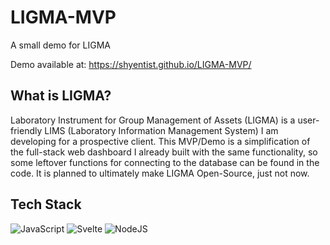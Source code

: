 # LIGMA-MVP
A small demo for LIGMA

Demo available at: https://shyentist.github.io/LIGMA-MVP/

## What is LIGMA?
Laboratory Instrument for Group Management of Assets (LIGMA) is a user-friendly LIMS (Laboratory Information Management System) I am developing for a prospective client. This MVP/Demo is a simplification of the full-stack web dashboard I already built with the same functionality, so some leftover functions for connecting to the database can be found in the code. It is planned to ultimately make LIGMA Open-Source, just not now.

## Tech Stack
![JavaScript](https://img.shields.io/badge/javascript-%23323330.svg?style=for-the-badge&logo=javascript&logoColor=%23F7DF1E) ![Svelte](https://img.shields.io/badge/svelte-%23f1413d.svg?style=for-the-badge&logo=svelte&logoColor=white) ![NodeJS](https://img.shields.io/badge/node.js-6DA55F?style=for-the-badge&logo=node.js&logoColor=white)
